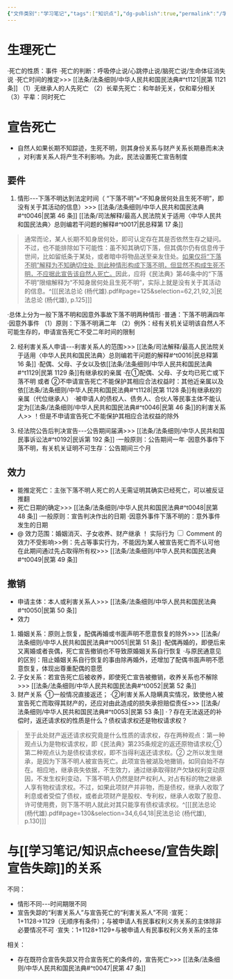 ```yaml
---
{"文件类别":"学习笔记","tags":["知识点"],"dg-publish":true,"permalink":"/学习笔记/知识点cheese/死亡/","dgPassFrontmatter":true,"created":"2024-07-04T11:02:22.356+08:00","updated":"2024-09-18T17:01:09.568+08:00"}
---
```


# 生理死亡
·死亡的性质：事件
·死亡的判断：呼吸停止说/心跳停止说/脑死亡说/生命体征消失说
·死亡时间的推定>>> [[法条/法条细则/中华人民共和国民法典#^t1121\|民第 1121 条]]
（1）无继承人的人先死亡 
（2）长辈先死亡：和年龄无关，仅和辈分相关 
（3）平辈：同时死亡
# 宣告死亡
- 自然人如果长期不知踪迹，生死不明，则其身份关系与财产关系长期悬而未决 ，对利害关系人将产生不利影响。为此，民法设置死亡宣告制度
## 要件
1. 情形---下落不明达到法定时间（ “下落不明”=“不知身居何处且生死不明”，即没有关于其活动的信息）>>> [[法条/法条细则/中华人民共和国民法典#^t0046\|民第 46 条]]  [[法条/司法解释/最高人民法院关于适用〈中华人民共和国民法典〉总则编若干问题的解释#^t0017\|民总释第 17 条]] 
> 通常而论，某人长期不知身居何处，即可认定存在其是否依然生存之疑问。不过，也不能排除如下可能性：虽不知其确切下落，但其偶尔仍有信息传于世间，比如留纸条于某处，或者暗中将物品送至亲友住处。<u>如果仅将“下落不明”解释为不知确切住处, 则此种情形构成下落不明，但显然不构成生死不明，不应据此宣告该自然人死亡。</u>因此，应将《民法典》第46条中的“下落不明”限缩解释为“不知身居何处且生死不明”，实际上就是没有关于其活动的信息。^[[[民法总论 (杨代雄).pdf#page=125&selection=62,21,92,3\|民法总论 (杨代雄), p.125]]]

·总体上分为一般下落不明和因意外事故下落不明两种情形
·普通：下落不明满四年
·因意外事件
（1）原则：下落不明满二年
（2）例外：经有关机关证明该自然人不可能生存的，申请宣告死亡不受二年时间的限制

2. 经利害关系人申请---利害关系人的范围>>> [[法条/司法解释/最高人民法院关于适用〈中华人民共和国民法典〉总则编若干问题的解释#^t0016\|民总释第 16 条]]
·配偶、父母、子女以及依[[法条/法条细则/中华人民共和国民法典#^t1129\|民第 1129 条]]有继承权的亲属
·在①配偶、父母、子女均已死亡或下落不明 或者 ②不申请宣告死亡不能保护其相应合法权益时：其他近亲属以及依[[法条/法条细则/中华人民共和国民法典#^t1128\|民第 1128 条]]有继承权的亲属（代位继承人）
·被申请人的债权人、债务人、合伙人等民事主体不能认定为[[法条/法条细则/中华人民共和国民法典#^t0046\|民第 46 条]]的利害关系人>> ！但是不申请宣告死亡不能保护其相应合法权益的除外

3. 经法院公告后判决宣告---公告期间届满>>> [[法条/法条细则/中华人民共和国民事诉讼法#^t0192\|民诉第 192 条]]
·一般原则：公告期间一年
·因意外事件下落不明，有关机关证明不可生存：公告期间三个月

## 效力
- 能推定死亡：主张下落不明人死亡的人无需证明其确实已经死亡，可以被反证推翻
- 死亡日期的确定>>> [[法条/法条细则/中华人民共和国民法典#^t0048\|民第 48 条]]
·一般原则：宣告判决作出的日期
·因意外事件下落不明的：意外事件发生的日期
- @ 效力范围：婚姻消灭、子女收养、财产继承
！ <label class="ob-comment" title="不必一定为严格意义上的“法律行为”，只要是能产生法律效果的行为即可" style=""> 实际行为 <input type="checkbox"> <span style=""> Comment </span></label>的效力不受影响>>例：先占等事实行为，不能因为某人被宣告死亡而不认可他在此期间通过先占取得所有权>>> [[法条/法条细则/中华人民共和国民法典#^t0049\|民第 49 条]]


## 撤销
- 申请主体：本人或利害关系人>>> [[法条/法条细则/中华人民共和国民法典#^t0050\|民第 50 条]]
- 效力
1. 婚姻关系：原则上恢复，配偶再婚或书面声明不愿意恢复的除外>>> [[法条/法条细则/中华人民共和国民法典#^t0051\|民第 51 条]]
·配偶再婚的，即便后来又离婚或者丧偶，死亡宣告撤销也不导致原婚姻关系自行恢复
·与原民通意见的区别：阻止婚姻关系自行恢复的事由除再婚外，还增加了配偶书面声明不愿意恢复，体现出尊重配偶的意愿
2. 子女关系：若宣告死亡后被收养，即使死亡宣告被撤销，收养关系也不解除>>> [[法条/法条细则/中华人民共和国民法典#^t0052\|民第 52 条]]
3. 财产关系
·①一般情况直接返还；
·②利害关系人隐瞒真实情况，致使他人被宣告死亡而取得其财产的，还应对由此造成的损失承担赔偿责任>>> [[法条/法条细则/中华人民共和国民法典#^t0053\|民第 53 条]] 
·？存在无法返还的补偿时，返还请求权的性质是什么？债权请求权还是物权请求权？
> 至于此处财产返还请求权究竟是什么性质的请求权，存在两种观点：第⼀种观点认为是物权请求权，即《民法典》第235条规定的返还原物请求权;①第二种观点认为是债权请求权，即不当得利返还请求权。② 之所以发生继承，是因为下落不明人被宣告死亡。此项宣告被湖及地撖销，如同自始不存在。相应地，继承丧失依据，不生效力，通过继承取得财产欠缺权利变动原因，不发生权利变动，下落不明⼈仍然是财产权利人, 对占有标的物之继承人享有物权请求权。不过，如果此项财产并非物，而是债权，继承人收取了利息或者受偿了债权，或者此项财产是股权、专利权，继承人收取了股息、许可使用费，则下落不明⼈就此对其只能享有债权请求权。^[[[民法总论 (杨代雄).pdf#page=130&selection=34,6,64,18\|民法总论 (杨代雄), p.130]]]

# 与[[学习笔记/知识点cheese/宣告失踪\|宣告失踪]]的关系
不同：
- 情形不同---时间期限不同
- 宣告失踪的“利害关系人”与宣告死亡的“利害关系人”不同
·宣死：1+1128→1129（无顺序有条件）；与被申请人有民事权利义务关系的主体除非必要情况不可
·宣失：1+1128+1129+与被申请人有民事权利义务关系的主体

相关：
- 存在既符合宣告失踪又符合宣告死亡的条件的，宣告死亡>>> [[法条/法条细则/中华人民共和国民法典#^t0047\|民第 47 条]]